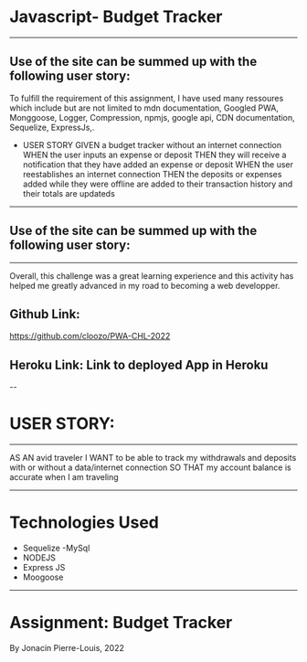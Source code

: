 

# Javascript- Budget Tracker 
---
## Use of the site can be summed up with the following user story:

 To fulfill the requirement of this assignment, I have used many ressoures which include but are not limited to mdn documentation,
 Googled PWA, Monggoose, Logger, Compression, npmjs, google api, CDN documentation, Sequelize, ExpressJs,.

* USER STORY
GIVEN a budget tracker without an internet connection
WHEN the user inputs an expense or deposit
THEN they will receive a notification that they have added an expense or deposit
WHEN the user reestablishes an internet connection
THEN the deposits or expenses added while they were offline are added to their transaction history and their totals are updateds
---

## Use of the site can be summed up with the following user story:

---
 Overall,  this challenge was a great learning experience and this activity has helped me greatly advanced in my road to becoming a web developper.

## Github Link: 
https://github.com/cloozo/PWA-CHL-2022

 ## Heroku Link: Link to deployed App in Heroku

--
# USER STORY:
---
AS AN avid traveler
I WANT to be able to track my withdrawals and deposits with or without a data/internet connection
SO THAT my account balance is accurate when I am traveling 


---
# Technologies Used

- Sequelize
-MySql
- NODEJS
- Express JS
- Moogoose

---

# Assignment: Budget Tracker 

By Jonacin Pierre-Louis, 2022

